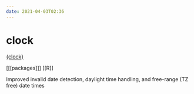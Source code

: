 ```yaml
---
date: 2021-04-03T02:36
---
```


# clock

[{clock}](https://www.tidyverse.org/blog/2021/03/clock-0-1-0/)

[[[packages]]]
[[R]]

Improved invalid date detection, daylight time handling, and free-range (TZ free) date times